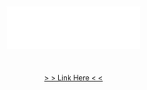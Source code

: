 <p align="center">
  <img src="./Images/img-tea-cozy-logo.webp">
</p>
<br>
<p align="center">
  <a href="https://danielirimia60.github.io/Tea-Cozy/" > > > Link Here < < </a>
</p>
